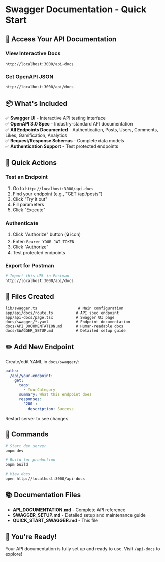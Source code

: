 # Swagger Documentation - Quick Start

## 🚀 Access Your API Documentation

### View Interactive Docs
```
http://localhost:3000/api-docs
```

### Get OpenAPI JSON
```
http://localhost:3000/api/docs
```

## 📦 What's Included

✅ **Swagger UI** - Interactive API testing interface  
✅ **OpenAPI 3.0 Spec** - Industry-standard API documentation  
✅ **All Endpoints Documented** - Authentication, Posts, Users, Comments, Likes, Gamification, Analytics  
✅ **Request/Response Schemas** - Complete data models  
✅ **Authentication Support** - Test protected endpoints  

## 🎯 Quick Actions

### Test an Endpoint
1. Go to `http://localhost:3000/api-docs`
2. Find your endpoint (e.g., "GET /api/posts")
3. Click "Try it out"
4. Fill parameters
5. Click "Execute"

### Authenticate
1. Click "Authorize" button (🔒 icon)
2. Enter: `Bearer YOUR_JWT_TOKEN`
3. Click "Authorize"
4. Test protected endpoints

### Export for Postman
```bash
# Import this URL in Postman
http://localhost:3000/api/docs
```

## 📁 Files Created

```
lib/swagger.ts                  # Main configuration
app/api/docs/route.ts          # API spec endpoint
app/api-docs/page.tsx          # Swagger UI page
docs/swagger/*.yaml            # Endpoint documentation
docs/API_DOCUMENTATION.md      # Human-readable docs
docs/SWAGGER_SETUP.md          # Detailed setup guide
```

## ✏️ Add New Endpoint

Create/edit YAML in `docs/swagger/`:

```yaml
paths:
  /api/your-endpoint:
    get:
      tags:
        - YourCategory
      summary: What this endpoint does
      responses:
        '200':
          description: Success
```

Restart server to see changes.

## 🔧 Commands

```bash
# Start dev server
pnpm dev

# Build for production
pnpm build

# View docs
open http://localhost:3000/api-docs
```

## 📚 Documentation Files

- **API_DOCUMENTATION.md** - Complete API reference
- **SWAGGER_SETUP.md** - Detailed setup and maintenance guide
- **QUICK_START_SWAGGER.md** - This file

## 🎉 You're Ready!

Your API documentation is fully set up and ready to use. Visit `/api-docs` to explore!
